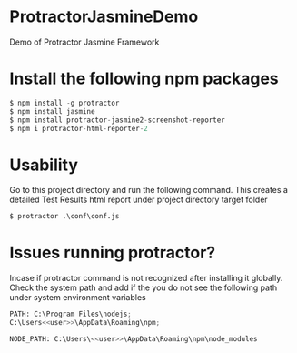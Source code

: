 # ProtractorJasmineDemo
Demo of Protractor Jasmine Framework
# Install the following npm packages
```python
$ npm install -g protractor
$ npm install jasmine
$ npm install protractor-jasmine2-screenshot-reporter
$ npm i protractor-html-reporter-2
```

# Usability
Go to this project directory and run the following command. This creates a detailed Test Results html report under project directory target folder
```python
$ protractor .\conf\conf.js
```
# Issues running protractor?
Incase if protractor command is not recognized after installing it globally. Check the system path and add if the you do not see the following path under system environment variables
```python
PATH: C:\Program Files\nodejs;
C:\Users<<user>>\AppData\Roaming\npm;

NODE_PATH: C:\Users\<<user>>\AppData\Roaming\npm\node_modules
```
